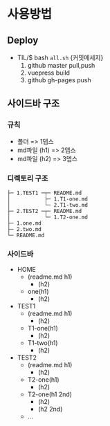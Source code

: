 # 사용방법
## Deploy
- TIL/$ bash ``all.sh`` {커밋메세지}
  1. github master pull,push
  2. vuepress build
  3. github gh-pages push
## 사이드바 구조
### 규칙
 - 폴더 => 1뎁스
 - md파일 (h1) => 2뎁스
 - md파일 (h2) => 3뎁스
### 디렉토리 구조
```
├─ 1.TEST1 ─┬─ README.md
│           ├─ 1.T1-one.md
│           └─ 2.T1-two.md
├─ 2.TEST2 ─┬─ README.md
│           └─ 1.T2-one.md
├─ 1.one.md
├─ 2.two.md
└─ README.md
```
### 사이드바
- HOME
  - (readme.md h1)
    - (h2)
  - one(h1)
    - (h2)
- TEST1
  - (readme.md h1)
    - (h2)
  - T1-one(h1)
    - (h2)
  - T1-two(h1)
    - (h2)
- TEST2
  - (readme.md h1)
    - (h2)
  - T2-one(h1)
    - (h2)
  - T2-one(h1 2nd)
    - (h2)
    - (h2 2nd)
  - ...
